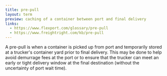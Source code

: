 ```yaml
---
title: pre-pull
layout: term
preview: caching of a container between port and final delivery
links:
  - https://www.flexport.com/glossary/pre-pull
  - https://www.freightright.com/kb/pre-pull
---
```


A pre-pull is when a container is picked up from port and temporarily stored at a trucker's container yard prior to final delivery. This may be done to help avoid demurrage fees at the port or to ensure that the trucker can meet an early or tight delivery window at the final destination (without the uncertainty of port wait time).

